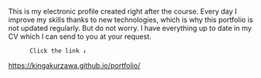 This is my electronic profile created right after the course. Every day I improve my skills thanks to new technologies, which is why this portfolio is not updated regularly. But do not worry. I have everything up to date in my CV which I can send to you at your request.

          Click the link ↓
https://kingakurzawa.github.io/portfolio/
